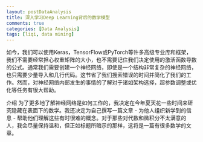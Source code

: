 ```yaml
---
layout: postDataAnalysis
title: 深入学习Deep Learning背后的数学模型
comments: true
categories: [Data Analysis]
tags: [liqi, data mining]
---
```


如今，我们可以使用Keras，TensorFlow或PyTorch等许多高级专业库和框架，我们不需要经常担心权重矩阵的大小，也不需要记住我们决定使用的激活函数导数的公式。通常我们需要创建一个神经网络，即使是一个结构非常复杂的神经网络，也只需要少量导入和几行代码。这节省了我们搜索错误的时间并简化了我们的工作。然而，对神经网络内部发生的事情的了解对于诸如架构选择，超参数调整或优化等任务有很大帮助。

介绍
为了更多地了解神经网络是如何工作的，我决定在今年夏天花一些时间来研究隐藏在表面下的数学。我还决定为自己撰写一篇文章 - 为他人组织新学到的信息 - 帮助他们理解这些有时很难的概念。对于那些对代数和微积分不太满意的人，我会尽量保持温和，但正如标题所暗示的那样，这将是一篇有很多数学的文章。